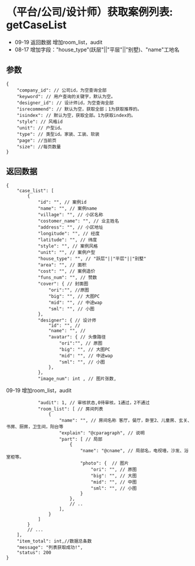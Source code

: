 # （平台/公司/设计师）获取案例列表: getCaseList

- 09-19 返回数据 增加room_list，audit
- 08-17 增加字段："house_type"(跃层"||"平层"||"别墅)、"name"工地名

## 参数

    {
        "company_id": // 公司id，为空查询全部
        "keyword": // 用户查询的关键字，默认为空。
        "designer_id": // 设计师id，为空查询全部
        "isrecommend": // 默认为空，获取全部；1为获取推荐的。
        "isindex": // 默认为空，获取全部。1为获取index的。
        "style": // 风格id
        "unit": // 户型id。
        "type": // 类型id。家装、工装、软装
        "page": //当前页
        "size": //每页数量
    }

## 返回数据

    {
        "case_list": [
            {
                "id": "", // 案例id
                "name": "", // 案例name
                "village": "", // 小区名称
                "costomer_name": "", // 业主姓名
                "address": "", // 小区地址
                "longitude": "", // 经度
                "latitude": "", // 纬度
                "style": "", // 案例风格
                "unit": "", // 案例户型
                "house_type": "", // "跃层"||"平层"||"别墅"
                "area": "", // 面积
                "cost": "", // 案例造价
                "funs_num": "", // 赞数
                "cover": { // 封面图
                    "ori":"", //原图
                    "big": "", // 大图PC
                    "mid": "", // 中途wap
                    "sml": "", // 小图
                },
                "designer": { // 设计师
                    "id": "", //
                    "name": "", //
                    "avatar": { // 头像路径 
                        "ori":"", // 原图
                        "big": "", // 大图PC
                        "mid": "", // 中途wap
                        "sml": "", // 小图
                    },
                },
                "image_num": int , // 图片张数,

09-19 增加room_list，audit

                "audit": 1, // 审核状态,0待审核，1通过，2不通过
                "room_list": [ // 房间列表
                    {
                        "name": "", // 房间名称 客厅，餐厅，卧室2、儿童房、玄关、书房、厨房，卫生间，阳台等
                        "explain": "@cparagraph", // 说明
                        "part": [ // 局部
                            {
                                "name": "@cname", // 局部名，电视墙，沙发、浴室柜等。
                                "photo": {  // 图片
                                    "ori": "", // 原图
                                    "big": "", // 大图
                                    "mid": "", // 中图
                                    "sml": "", // 小图
                                }
                            },
                            // ..
                        ],
                    }
                ]
            }
            // ...
        ],
        "item_total": int,//数据总条数
        "message": "列表获取成功!",
        "status": 200
    }
